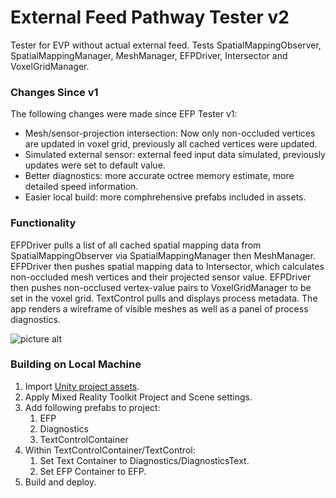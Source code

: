 # External Feed Pathway Tester v2
Tester for EVP without actual external feed. Tests SpatialMappingObserver, SpatialMappingManager, MeshManager, EFPDriver, Intersector and VoxelGridManager.

### Changes Since v1
The following changes were made since EFP Tester v1:
* Mesh/sensor-projection intersection: Now only non-occluded vertices are updated in voxel grid, previously all cached vertices were updated.
* Simulated external sensor: external feed input data simulated, previously updates were set to default value.
* Better diagnostics: more accurate octree memory estimate, more detailed speed information.
* Easier local build: more comphrehensive prefabs included in assets.

### Functionality
EFPDriver pulls a list of all cached spatial mapping data from SpatialMappingObserver via SpatialMappingManager then MeshManager. EFPDriver then pushes spatial mapping data to Intersector, which calculates non-occluded mesh vertices and their projected sensor value. EFPDriver then pushes non-occlused vertex-value pairs to VoxelGridManager to be set in the voxel grid. TextControl pulls and displays process metadata.
The app renders a wireframe of visible meshes as well as a panel of process diagnostics.

![picture alt](../master/imgs/EFPTesterv2screenshot.jpg "screenshot")

### Building on Local Machine
1. Import [Unity project assets](https://github.com/VUSE-Hololens/assets/tree/master/EFP%20Tester%20v2).
2. Apply Mixed Reality Toolkit Project and Scene settings.
3. Add following prefabs to project:
	1. EFP
	2. Diagnostics
	3. TextControlContainer
4. Within TextControlContainer/TextControl:
	1. Set Text Container to Diagnostics/DiagnosticsText.
	2. Set EFP Container to EFP.
5. Build and deploy.
